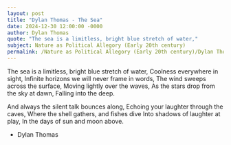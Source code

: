 ```yaml
---
layout: post
title: "Dylan Thomas - The Sea"
date: 2024-12-30 12:00:00 -0000
author: Dylan Thomas
quote: "The sea is a limitless, bright blue stretch of water,"
subject: Nature as Political Allegory (Early 20th century)
permalink: /Nature as Political Allegory (Early 20th century)/Dylan Thomas/Dylan Thomas - The Sea
---
```


The sea is a limitless, bright blue stretch of water,
Coolness everywhere in sight,
Infinite horizons we will never frame in words,
The wind sweeps across the surface,
Moving lightly over the waves,
As the stars drop from the sky at dawn,
Falling into the deep.

And always the silent talk bounces along,
Echoing your laughter through the caves,
Where the shell gathers, and fishes dive
Into shadows of laughter at play,
In the days of sun and moon above.

- Dylan Thomas

